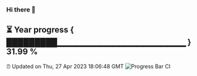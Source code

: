 ### Hi there 👋
⏳ Year progress { █████████▁▁▁▁▁▁▁▁▁▁▁▁▁▁▁▁▁▁▁▁▁ } 31.99 %
---
⏰ Updated on Thu, 27 Apr 2023 18:06:48 GMT
![Progress Bar CI](https://github.com/Moyi321/Moyi321/workflows/Progress%20Bar%20CI/badge.svg)
